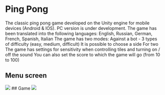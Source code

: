 # Ping Pong
The classic ping pong game developed on the Unity engine for mobile devices (Android & IOS). 
PC version is under development.
The game has been translated into the following languages: 
English, Russian, German, French, Spanish, Italian
The game has two modes:
Against a bot - 3 types of difficulty (easy, medium, difficult)
It is possible to choose a side
For two
The game has settings for sensitivity when controlling tiles and turning on / off the sound
You can also set the score to which the game will go (from 10 to 100)
## Menu screen
<img src="https://ibb.co/LQqs1dJ">
## Game
<img src="https://ibb.co/5Rf1t7w">
